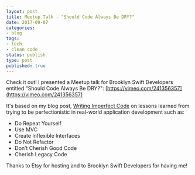 ```yaml
---
layout: post
title: Meetup Talk - "Should Code Always Be DRY?"
date: 2017-09-07
categories:
- blog
tags:
- tech
- clean code
status: publish
type: post
published: true
---
```


Check it out! I presented a Meetup talk for Brooklyn Swift Developers entitled "Should Code Always Be DRY?": [https://vimeo.com/241356357](https://vimeo.com/241356357)

It's based on my blog post, [Writing Imperfect Code](/blog/2017/09/06/writing-imperfect-code) on lessons learned from trying to be perfectionistic in real-world application development such as:

* Do Repeat Yourself
* Use MVC
* Create Inflexible Interfaces
* Do Not Refactor
* Don’t Cherish Good Code
* Cherish Legacy Code

Thanks to Etsy for hosting and to Brooklyn Swift Developers for having me!
